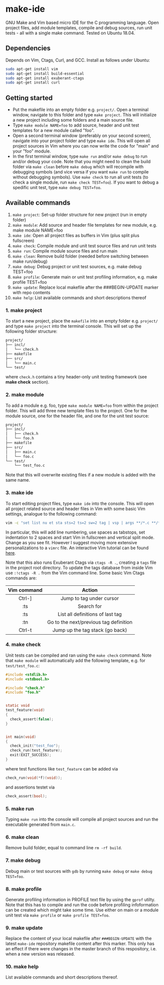 # make-ide

GNU Make and Vim based micro IDE for the C programming language. Open project files, add module templates, compile and debug sources, run unit tests - all with a single make command. Tested on Ubuntu 18.04.


## Dependencies

Depends on Vim, Ctags, Curl, and GCC. Install as follows under Ubuntu:
```bash
sudo apt-get install vim
sudo apt-get install build-essential
sudo apt-get install exuberant-ctags
sudo apt-get install curl
```


## Getting started

-  Put the makefile into an empty folder e.g. `project/`. Open a terminal window, navigate to this folder and type `make project`. This will initialize a new project including some folders and a main source file.
-  Type `make module NAME=foo` to add source, header and unit test templates for a new module called "foo".
-  Open a second terminal window (preferably on your second screen), navigate into your project folder and type `make ide`. This will open all project sources in Vim where you can now write the code for "main" and your "foo" module.
-  In the first terminal window, type `make run` and/or `make debug` to run and/or debug your code. Note that you might need to clean the build folder via `make clean` before `make debug` which will recompile with debugging symbols (and vice versa if you want `make run` to compile without debugging symbols). Use `make check` to run all unit tests (to check a single module, run `make check TEST=foo`). If you want to debug a spedific unit test, type `make debug TEST=foo`.

## Available commands

1.  `make project`:	Set-up folder structure for new project (run in empty folder)
2.  `make module`:	Add source and header file templates for new module, e.g. make module NAME=foo
3.  `make ide`:		Open all project files as buffers in Vim (plus split plus fullscreen)
4.  `make check`:	Compile module and unit test source files and run unit tests
5.  `make run`:		Compile module source files and run main
6.  `make clean`:	Remove build folder (needed before switching between make run/debug)
7.  `make debug`:	Debug project or unit test sources, e.g. make debug TEST=foo
8.  `make profile`:	Generate main or unit test profiling information, e.g. make profile TEST=foo
9.  `make update`:	Replace local makefile after the ###BEGIN-UPDATE marker with repo contents
10. `make help`:	List available commands and short descriptions thereof

	
### 1. make project

To start a new project, place the `makefile` into an empty folder e.g. `project/` and type `make project` into the terminal console. This will set up the following folder structure:

```bash
project/
├── incl/
│   └── check.h
├── makefile
├── src/
│   └── main.c
└── test/
```

where `check.h` contains a tiny header-only unit testing framework (see **make check** section).


### 2. make module

To add a module e.g. foo, type `make module NAME=foo` from within the project folder. This will add three new template files to the project. One for the module source, one for the header file, and one for the unit test source:


```bash
project/
├── incl/
│   ├── check.h
│   └── foo.h
├── makefile
├── src/
│   ├── main.c
│   └── foo.c
└── test/
    └── test_foo.c
```

Note that this will overwrite existing files if a new module is added with the same name. 


### 3. make ide

To start editing project files, type `make ide` into the console. This will open all project related source and header files in Vim with some basic Vim settings, analogue to the following command:

```bash
vim -c "set list nu et sta sts=2 ts=2 sw=2 tag | vsp | args **/*.c **/*.h <CR>"
```

In particular, this will add line numbering, use spaces as tabstops, set indentation to 2 spaces and start Vim in fullscreen and vertical split mode. Change as you see fit. However I suggest moving more extensive personalizations to a `vimrc` file. An interactive Vim tutorial can be found [here](https://www.openvim.com/).

Note that this also runs Exuberant Ctags via  `ctags -R .`, creating a `tags` file in the project root directory. To update the tags database from inside Vim use `:!ctags -R .` from the Vim command line. Some basic Vim Ctags commands are:


| **Vim command** | **Action** |
|:-:|:-:|
| Ctrl-]  | Jump to tag under cursor  |
| :ts <tag> <RET>  | Search for <tag>  |
| :ts  | List all definitions of last tag |
| :tn  | Go to the next/previous tag definition  |
| Ctrl-t  | Jump up the tag stack (go back) |


### 4. make check

Unit tests can be compiled and ran using the `make check` command. Note that `make module` will automatically add the following template, e.g. for `test/test_foo.c`:

```C
#include <stdlib.h>
#include <stdbool.h>

#include "check.h"
#include "foo.h"


static void
test_feature(void)
{
  check_assert(false);
}


int main(void)
{
  check_init("test_foo");
  check_run(test_feature);
  exit(EXIT_SUCCESS);
}
```

where test functions like `test_feature` can be added via
```C
check_run(void(*f)(void));
```

and assertions testet via
```C
check_assert(bool);
```


### 5. make run

Typing `make run` into the console will compile all project sources and run the executable generated from `main.c`.


### 6. make clean

Remove build folder, equal to command line `rm -rf build`.


### 7. make debug

Debug main or test sources with `gdb` by running `make debug` or `make debug TEST=foo`.


### 8. make profile

Generate profiling information in PROFILE text file by using the `gprof` utilty. Note that this has to compile and run the code before profiling infoformation can be created which might take some time. Use either on main or a module unit test via `make profile` or `make profile TEST=foo`.


### 9. make update

Replace the content of your local makefile after `###BEGIN-UPDATE` with the latest `make-ide` repository makefile content after this marker. This only has an effect if there were changes in the master branch of this respository, i.e. when a new version was released.

### 10. make help

List available commands and short descriptions thereof.
